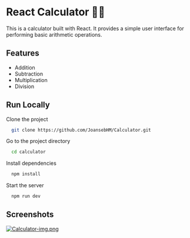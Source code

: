
# React Calculator 🧮🔢


This is a calculator built with React. It provides a simple user interface for performing basic arithmetic operations.


## Features

- Addition
- Subtraction
- Multiplication
- Division
    
## Run Locally

Clone the project

```bash
  git clone https://github.com/JoansebHM/Calculator.git
```

Go to the project directory

```bash
  cd calculator
```

Install dependencies

```bash
  npm install
```

Start the server

```bash
  npm run dev
```


## Screenshots

[![Calculator-img.png](https://i.postimg.cc/7YsMCFVV/Calculator-img.png)](https://postimg.cc/HVM7RPFc)

